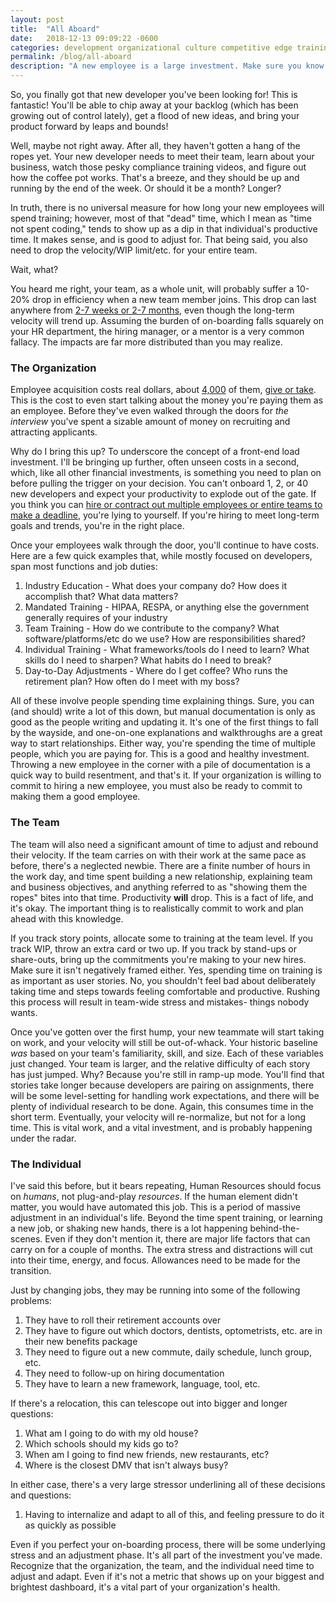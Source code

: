 ```yaml
---
layout: post
title:  "All Aboard"
date:   2018-12-13 09:09:22 -0600
categories: development organizational culture competitive edge training employee agile
permalink: /blog/all-aboard
description: "A new employee is a large investment. Make sure you know just how large that investment is."
---
```


So, you finally got that new developer you've been looking for! This is fantastic! You'll be able to chip away at your backlog (which has been growing out of control lately), get a flood of new ideas, and bring your product forward by leaps and bounds!

Well, maybe not right away. After all, they haven't gotten a hang of the ropes yet. Your new developer needs to meet their team, learn about your business, watch those pesky compliance training videos, and figure out how the coffee pot works. That's a breeze, and they should be up and running by the end of the week. Or should it be a month? Longer?

In truth, there is no universal measure for how long your new employees will spend training; however, most of that "dead" time, which I mean as "time not spent coding," tends to show up as a dip in that individual's productive time. It makes sense, and is good to adjust for. That being said, you also need to drop the velocity/WIP limit/etc. for your entire team.

Wait, what?

You heard me right, your team, as a whole unit, will probably suffer a 10-20% drop in efficiency when a new team member joins. This drop can last anywhere from [2-7 weeks or 2-7 months](https://sloanreview.mit.edu/article/getting-new-hires-up-to-speed-quickly/), even though the long-term velocity will trend up. Assuming the burden of on-boarding falls squarely on your HR department, the hiring manager, or a mentor is a very common fallacy. The impacts are far more distributed than you may realize.

### The Organization

Employee acquisition costs real dollars, about [4,000](https://www.glassdoor.com/employers/blog/calculate-cost-per-hire/) of them, [give or take](https://www.shrm.org/about-shrm/press-room/press-releases/pages/human-capital-benchmarking-report.aspx). This is the cost to even start talking about the money you're paying them as an employee. Before they've even walked through the doors for _the interview_ you've spent a sizable amount of money on recruiting and attracting applicants.

Why do I bring this up? To underscore the concept of a front-end load investment. I'll be bringing up further, often unseen costs in a second, which, like all other financial investments, is something you need to plan on before pulling the trigger on your decision. You can't onboard 1, 2, or 40 new developers and expect your productivity to explode out of the gate. If you think you can [hire or contract out multiple employees or entire teams to make a deadline](https://en.wikipedia.org/wiki/Brooks%27s_law), you're lying to yourself. If you're hiring to meet long-term goals and trends, you're in the right place.

Once your employees walk through the door, you'll continue to have costs. Here are a few quick examples that, while mostly focused on developers, span most functions and job duties:

1.  Industry Education - What does your company do? How does it accomplish that? What data matters?
2.  Mandated Training - HIPAA, RESPA, or anything else the government generally requires of your industry
3.  Team Training - How do we contribute to the company? What software/platforms/etc do we use? How are responsibilities shared?
4.  Individual Training - What frameworks/tools do I need to learn? What skills do I need to sharpen? What habits do I need to break?
5.  Day-to-Day Adjustments - Where do I get coffee? Who runs the retirement plan? How often do I meet with my boss?

All of these involve people spending time explaining things. Sure, you can (and should) write a lot of this down, but manual documentation is only as good as the people writing and updating it. It's one of the first things to fall by the wayside, and one-on-one explanations and walkthroughs are a great way to start relationships. Either way, you're spending the time of multiple people, which you are paying for. This is a good and healthy investment. Throwing a new employee in the corner with a pile of documentation is a quick way to build resentment, and that's it. If your organization is willing to commit to hiring a new employee, you must also be ready to commit to making them a good employee.

### The Team

The team will also need a significant amount of time to adjust and rebound their velocity. If the team carries on with their work at the same pace as before, there's a neglected newbie. There are a finite number of hours in the work day, and time spent building a new relationship, explaining team and business objectives, and anything referred to as "showing them the ropes" bites into that time. Productivity **will** drop. This is a fact of life, and it's okay. The important thing is to realistically commit to work and plan ahead with this knowledge.

If you track story points, allocate some to training at the team level. If you track WIP, throw an extra card or two up. If you track by stand-ups or share-outs, bring up the commitments you're making to your new hires. Make sure it isn't negatively framed either. Yes, spending time on training is as important as user stories. No, you shouldn't feel bad about deliberately taking time and steps towards feeling comfortable and productive. Rushing this process will result in team-wide stress and mistakes- things nobody wants.

Once you've gotten over the first hump, your new teammate will start taking on work, and your velocity will still be out-of-whack. Your historic baseline _was_ based on your team's familiarity, skill, and size. Each of these variables just changed. Your team is larger, and the relative difficulty of each story has just jumped. Why? Because you're still in ramp-up mode. You'll find that stories take longer because developers are pairing on assignments, there will be some level-setting for handling work expectations, and there will be plenty of individual research to be done. Again, this consumes time in the short term. Eventually, your velocity will re-normalize, but not for a long time. This is vital work, and a vital investment, and is probably happening under the radar.

### The Individual

I've said this before, but it bears repeating, Human Resources should focus on _humans_, not plug-and-play _resources_. If the human element didn't matter, you would have automated this job. This is a period of massive adjustment in an individual's life. Beyond the time spent training, or learning a new job, or shaking new hands, there is a lot happening behind-the-scenes. Even if they don't mention it, there are major life factors that can carry on for a couple of months. The extra stress and distractions will cut into their time, energy, and focus. Allowances need to be made for the transition.

Just by changing jobs, they may be running into some of the following problems:

1.  They have to roll their retirement accounts over
2.  They have to figure out which doctors, dentists, optometrists, etc. are in their new benefits package
3.  They need to figure out a new commute, daily schedule, lunch group, etc.
4.  They need to follow-up on hiring documentation
5.  They have to learn a new framework, language, tool, etc.

If there's a relocation, this can telescope out into bigger and longer questions:

1.  What am I going to do with my old house?
2.  Which schools should my kids go to?
3.  When am I going to find new friends, new restaurants, etc?
4.  Where is the closest DMV that isn't always busy?

In either case, there's a very large stressor underlining all of these decisions and questions:

1.  Having to internalize and adapt to all of this, and feeling pressure to do it as quickly as possible

Even if you perfect your on-boarding process, there will be some underlying stress and an adjustment phase. It's all part of the investment you've made. Recognize that the organization, the team, and the individual need time to adjust and adapt. Even if it's not a metric that shows up on your biggest and brightest dashboard, it's a vital part of your organization's health.
